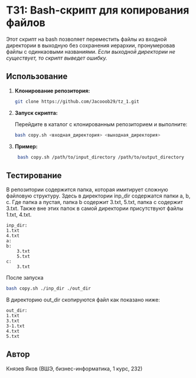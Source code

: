 # ТЗ1: Bash-скрипт для копирования файлов

Этот скрипт на bash позволяет переместить файлы из входной директории в выходную без сохранения иерархии, пронумеровав файлы с одинкаовыми названиями. *Если выходной директории не существует, то скрипт выведет ошибку.*

## Использование

1. **Клонирование репозитория:**

    ```bash
    git clone https://github.com/Jacooob29/tz_1.git
    ```

2. **Запуск скрипта:**

    Перейдите в каталог с клонированным репозиторием и выполните:

    ```bash
    bash copy.sh <входная_директория> <выходная_директория>
    ```
    
3. **Пример:**

   ```bash
    bash copy.sh /path/to/input_directory /path/to/output_directory
    ```
## Тестирование
В репозитории содержится папка, которая имитирует сложную файловую структуру.
Здесь в директории inp_dir содержатся папки a, b, c. Где папка a пустая, папка b содержит 3.txt, 5.txt, папка c содержит 3.txt. Также вне этих папок в самой директории присутствуют файлы 1.txt, 4.txt.
```
inp_dir:
1.txt
4.txt
a:
b:
    3.txt
    5.txt
c:
    3.txt
```
После запуска 

```bash
bash copy.sh ./inp_dir ./out_dir
```
В директорию out_dir скопируются файл как показано ниже:

```
out_dir:
1.txt
3.txt
3-1.txt
4.txt
5.txt
```

## Автор

Князев Яков (ВШЭ, бизнес-информатика, 1 курс, 232)
